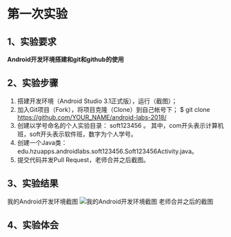 # 第一次实验


## 1、实验要求
**Android开发环境搭建和git和github的使用**

## 2、实验步骤
1. 搭建开发环境（Android Studio 3.1正式版），运行（截图）；
2. 加入Git项目（Fork），将项目克隆（Clone）到自己帐号下；
   $ git clone https://github.com/YOUR_NAME/android-labs-2018/
3. 创建以学号命名的个人实验目录：
   soft123456 。
   其中，com开头表示计算机班，soft开头表示软件班，数字为个人学号。
4. 创建一个Java类：edu.hzuapps.androidlabs.soft123456.Soft123456Activity.java。
5. 提交代码并发Pull Request，老师合并之后截图。

## 3、实验结果
我的Android开发环境截图
![我的Android开发环境截图](android-labs-2018/com1614080901130/Com1614080901130.jpg)
老师合并之后的截图

## 4、实验体会

